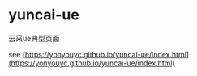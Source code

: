 # yuncai-ue
云采ue典型页面

see [https://yonyouyc.github.io/yuncai-ue/index.html](https://yonyouyc.github.io/yuncai-ue/index.html)
